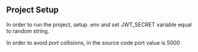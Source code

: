 ## Project Setup

In order to run the project, setup .env and set JWT_SECRET variable equal to random string.

In order to avoid port collisions, in the source code port value is 5000
